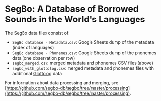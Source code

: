 # SegBo: A Database of Borrowed Sounds in the World's Languages

The SegBo data files consist of:

- `SegBo database - Metadata.csv`: Google Sheets dump of the metadata (index of languages)
- `SegBo database - Phonemes.csv`: Google Sheets dump of the phonemes data (one observation per row)
- `segbo_merged.csv`: merged metadata and phonemes CSV files (above)
- `segbo_with_glottolog.csv`: merged metadata and phonemes files with additional [Glottolog](https://glottolog.org/) data

For information about data processing and merging, see [https://github.com/segbo-db/segbo/tree/master/processing](https://github.com/segbo-db/segbo/tree/master/processing).
